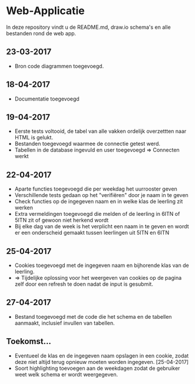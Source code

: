# Web-Applicatie
In deze repository vindt u de README.md, draw.io schema's en alle bestanden rond de web app.

## 23-03-2017

+ Bron code diagrammen toegevoegd.

## 18-04-2017

+ Documentatie toegevoegd

## 19-04-2017

+ Eerste tests voltooid, de tabel van alle vakken ordelijk overzettten naar HTML is gelukt.
+ Bestanden toegevoegd waarmee de connectie getest werd.
+ Tabellen in de database ingevuld en user toegevoegd => Connecten werkt

## 22-04-2017

+ Aparte functies toegevoegd die per weekdag het uurrooster geven
+ Verschillende tests gedaan op het "verifiëren" door je naam in te geven
+ Check functies op de ingegeven naam en in welke klas de leerling zit werken
+ Extra vermeldingen toegevoegd die melden of de leerling in 6ITN of 5ITN zit of gewoon niet herkend wordt
+ Bij elke dag van de week is het verplicht een naam in te geven en wordt er een onderscheid gemaakt tussen leerlingen uit 5ITN en 6ITN

## 25-04-2017

+ Cookies toegevoegd met de ingegeven naam en bijhorende klas van de leerling.
+ => Tijdelijke oplossing voor het weergeven van cookies op de pagina zelf door een refresh te doen nadat de input is gesubmit.

## 27-04-2017

+ Bestand toegevoegd met de code die het schema en de tabellen aanmaakt, inclusief invullen van tabellen.

## Toekomst...

+ Eventueel de klas en de ingegeven naam opslagen in een cookie, zodat deze niet altijd terug opnieuw moeten worden ingegeven. [25-04-2017]
+ Soort highlighting toevoegen aan de weekdagen zodat de gebruiker weet welk schema er wordt weergegeven.
